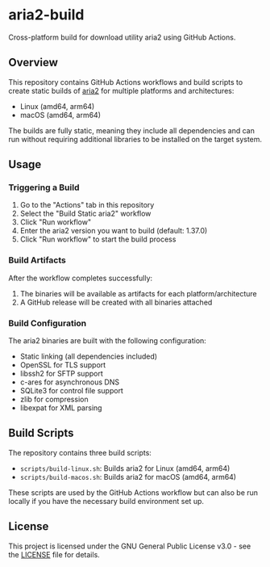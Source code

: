 # aria2-build

Cross-platform build for download utility aria2 using GitHub Actions.

## Overview

This repository contains GitHub Actions workflows and build scripts to create static builds of [aria2](https://github.com/aria2/aria2) for multiple platforms and architectures:

- Linux (amd64, arm64)
- macOS (amd64, arm64)

The builds are fully static, meaning they include all dependencies and can run without requiring additional libraries to be installed on the target system.

## Usage

### Triggering a Build

1. Go to the "Actions" tab in this repository
2. Select the "Build Static aria2" workflow
3. Click "Run workflow"
4. Enter the aria2 version you want to build (default: 1.37.0)
5. Click "Run workflow" to start the build process

### Build Artifacts

After the workflow completes successfully:

1. The binaries will be available as artifacts for each platform/architecture
2. A GitHub release will be created with all binaries attached

### Build Configuration

The aria2 binaries are built with the following configuration:

- Static linking (all dependencies included)
- OpenSSL for TLS support
- libssh2 for SFTP support
- c-ares for asynchronous DNS
- SQLite3 for control file support
- zlib for compression
- libexpat for XML parsing

## Build Scripts

The repository contains three build scripts:

- `scripts/build-linux.sh`: Builds aria2 for Linux (amd64, arm64)
- `scripts/build-macos.sh`: Builds aria2 for macOS (amd64, arm64)

These scripts are used by the GitHub Actions workflow but can also be run locally if you have the necessary build environment set up.

## License

This project is licensed under the GNU General Public License v3.0 - see the [LICENSE](LICENSE) file for details.
